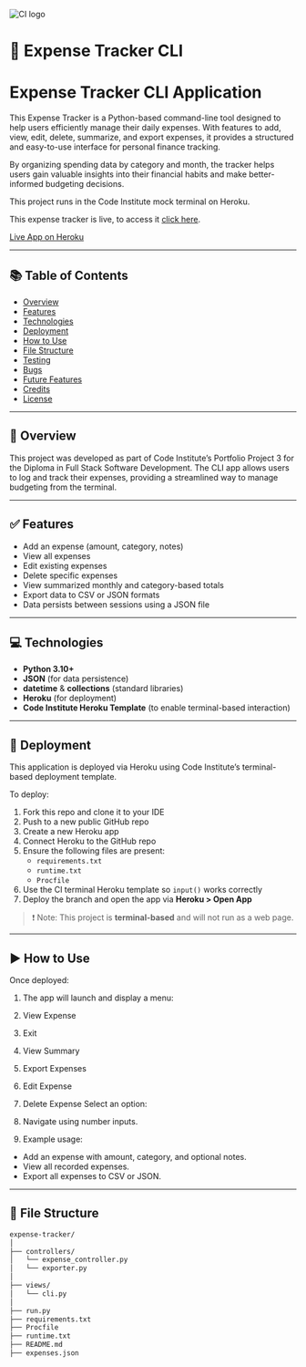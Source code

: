 ![CI logo](https://codeinstitute.s3.amazonaws.com/fullstack/ci_logo_small.png)

# 💸 Expense Tracker CLI

# Expense Tracker CLI Application

This Expense Tracker is a Python-based command-line tool designed to help users efficiently manage their daily expenses. With features to add, view, edit, delete, summarize, and export expenses, it provides a structured and easy-to-use interface for personal finance tracking.

By organizing spending data by category and month, the tracker helps users gain valuable insights into their financial habits and make better-informed budgeting decisions.

This project runs in the Code Institute mock terminal on Heroku.

This expense tracker is live, to access it [click here](https://expense-tracker-ma-60ad3c87f968.herokuapp.com/).


[Live App on Heroku](https://your-heroku-app-link-here) <!-- Replace this with the actual link once deployed -->

---

## 📚 Table of Contents

- [Overview](#-overview)
- [Features](#-features)
- [Technologies](#-technologies)
- [Deployment](#-deployment)
- [How to Use](#-how-to-use)
- [File Structure](#-file-structure)
- [Testing](#-testing)
- [Bugs](#-bugs)
- [Future Features](#-future-features)
- [Credits](#-credits)
- [License](#-license)

---

## 📝 Overview

This project was developed as part of Code Institute’s Portfolio Project 3 for the Diploma in Full Stack Software Development. The CLI app allows users to log and track their expenses, providing a streamlined way to manage budgeting from the terminal.

---

## ✅ Features

- Add an expense (amount, category, notes)
- View all expenses
- Edit existing expenses
- Delete specific expenses
- View summarized monthly and category-based totals
- Export data to CSV or JSON formats
- Data persists between sessions using a JSON file

---

## 💻 Technologies

- **Python 3.10+**
- **JSON** (for data persistence)
- **datetime** & **collections** (standard libraries)
- **Heroku** (for deployment)
- **Code Institute Heroku Template** (to enable terminal-based interaction)

---

## 🚀 Deployment

This application is deployed via Heroku using Code Institute’s terminal-based deployment template.

To deploy:

1. Fork this repo and clone it to your IDE
2. Push to a new public GitHub repo
3. Create a new Heroku app
4. Connect Heroku to the GitHub repo
5. Ensure the following files are present:
    - `requirements.txt`
    - `runtime.txt`
    - `Procfile`
6. Use the CI terminal Heroku template so `input()` works correctly
7. Deploy the branch and open the app via **Heroku > Open App**

> ❗ Note: This project is **terminal-based** and will not run as a web page.

---

## ▶️ How to Use

Once deployed:

1. The app will launch and display a menu:
2. View Expense
3. Exit
4. View Summary
5. Export Expenses
6. Edit Expense
7. Delete Expense
Select an option:


2. Navigate using number inputs.

3. Example usage:
- Add an expense with amount, category, and optional notes.
- View all recorded expenses.
- Export all expenses to CSV or JSON.

---

## 📁 File Structure

```bash
expense-tracker/
│
├── controllers/
│   └── expense_controller.py
│   └── exporter.py
│
├── views/
│   └── cli.py
│
├── run.py
├── requirements.txt
├── Procfile
├── runtime.txt
├── README.md
├── expenses.json
